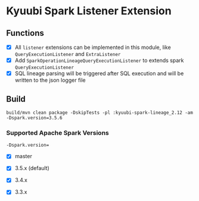 <!--
- Licensed to the Apache Software Foundation (ASF) under one or more
- contributor license agreements.  See the NOTICE file distributed with
- this work for additional information regarding copyright ownership.
- The ASF licenses this file to You under the Apache License, Version 2.0
- (the "License"); you may not use this file except in compliance with
- the License.  You may obtain a copy of the License at
-
-   http://www.apache.org/licenses/LICENSE-2.0
-
- Unless required by applicable law or agreed to in writing, software
- distributed under the License is distributed on an "AS IS" BASIS,
- WITHOUT WARRANTIES OR CONDITIONS OF ANY KIND, either express or implied.
- See the License for the specific language governing permissions and
- limitations under the License.
-->

# Kyuubi Spark Listener Extension

## Functions

- [x] All `listener` extensions can be implemented in this module, like `QueryExecutionListener` and `ExtraListener`
- [x] Add `SparkOperationLineageQueryExecutionListener` to extends spark `QueryExecutionListener`
- [x] SQL lineage parsing will be triggered after SQL execution and will be written to the json logger file

## Build

```shell
build/mvn clean package -DskipTests -pl :kyuubi-spark-lineage_2.12 -am -Dspark.version=3.5.6
```

### Supported Apache Spark Versions

`-Dspark.version=`

- [x] master
- [x] 3.5.x (default)
- [x] 3.4.x
- [x] 3.3.x

